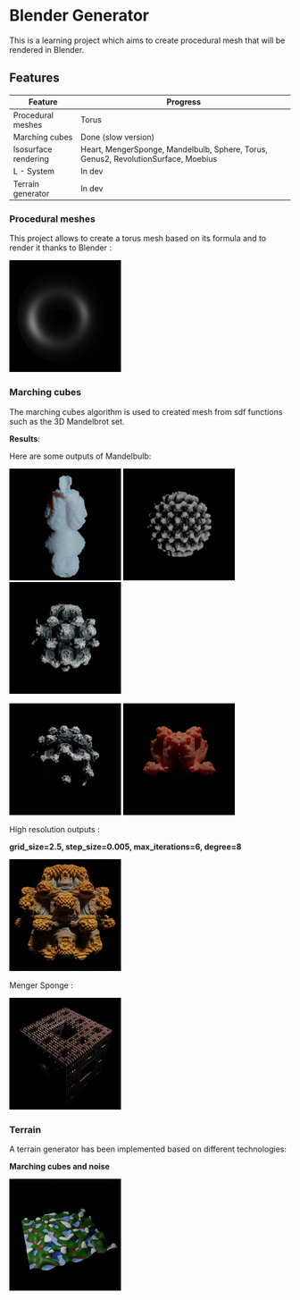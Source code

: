 # Blender Generator

This is a learning project which aims to create procedural mesh that will be rendered in Blender.

## Features

| Feature               | Progress                                                     |
|-----------------------|--------------------------------------------------------------|
| Procedural meshes     | Torus                                                        |
| Marching cubes        | Done (slow version)                                          |
| Isosurface rendering  | Heart, MengerSponge, Mandelbulb, Sphere, Torus, Genus2, RevolutionSurface, Moebius |
| L - System            | In dev                                                       |
| Terrain generator     | In dev                                                       |

### Procedural meshes

This project allows to create a torus mesh based on its formula and to render it 
thanks to Blender :

![Torus](output/Resized/TorusPP1.png)

### Marching cubes

The marching cubes algorithm is used to created mesh from sdf functions such as the 3D Mandelbrot
set.

__Results__:

Here are some outputs of Mandelbulb:

![Mandelbulb](output/Resized/Mandelbrot.png) ![Mandelbulb](output/Resized/Mandelbrot1.png) ![Mandelbulb](output/Resized/Mandelbrot2.png)

![Mandelbulb](output/Resized/Mandelbrot3.png) ![Mandelbulb](output/Resized/Mandelbulb4.png) 

High resolution outputs :

__grid_size=2.5, step_size=0.005, max_iterations=6, degree=8__

![MandelbulbHighRes](output/Resized/MandelbulbHighRes.png)

Menger Sponge :

![MengerSponge](output/Resized/MengerSponge.png) 

### Terrain 

A terrain generator has been implemented based on different technologies:

__Marching cubes and noise__

![NoiseTerrain](output/Resized/NoiseTerrain.png)

